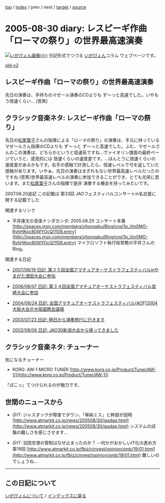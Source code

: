 [top](https://igapyon.github.io/diary/) 
 / [index](https://igapyon.github.io/diary/2005/index.html) 
 / prev 
 / next 
 / [target](https://igapyon.github.io/diary/2005/ig050830.html) 
 / [source](https://github.com/igapyon/diary/blob/gh-pages/2005/ig050830.html.src.md) 

2005-08-30 diary: レスピーギ作曲「ローマの祭り」の世界最高速演奏
=====================================================================================================
[![いがぴょん画像(小)](https://igapyon.github.io/diary/images/iga200306s.jpg "いがぴょん")](https://igapyon.github.io/diary/memo/memoigapyon.html) 日記形式でつづる [いがぴょん](https://igapyon.github.io/diary/memo/memoigapyon.html)コラム ウェブページです。

[old-v2](ig050830-orig.html)

## レスピーギ作曲「ローマの祭り」の世界最高速演奏

先日の演奏は、手持ちのマゼール演奏のCDよりも ず～っと高速でした。いやもう倍速くらい… (苦笑)


## クラシック音楽ネタ: レスピーギ作曲「ローマの祭り」

先日の[松尾葉子](http://www.kajimotomusic.com/japanese/artist-jap/conductor/YokoMatsuo.html)さんの指揮による「ローマの祭り」の演奏は、手元に持っているマゼールさん指揮のCDよりも ず～っと ず～っと高速でした。ふむ、マゼールさんのこの演奏は、どちらかというと低速系ですね…ヴァイオリン譜面の最終ページでいうと、感覚的には 倍速くらいの速度差です。…ほんとうに倍速くらいの速度差があるかもです。右手の感触で計測したら、倍速レベルで弓を返していた感触があります。いやぁ、先日の演奏はまぎれもない世界最高速レベルだったのですね (苦笑)世界最高速レベルの演奏に参加できることができ、とても光栄に思います。また[松尾葉子](http://www.kajimotomusic.com/japanese/artist-jap/conductor/YokoMatsuo.html)さんの指揮で是非 演奏する機会を持ってみたいです。

2007.08.20追記 この記載は 第33回 JAOフェスティバルコンサートin名古屋に関する記載でした

関連するリンク

* 平井康文の音楽ナンダカンダ: 2005.08.29 コンサート本番
  [http://spaces.msn.com/members/yhongaku/Blog/cns!1p_Vin0MO-RvhHKpc80WYOcQ!1106.entry](http://spaces.msn.com/members/yhongaku/Blog/cns!1p_Vin0MO-RvhHKpc80WYOcQ!1106.entry)
  マイクロソフト執行役常務の平井さんのBlog。

関連する日記

* [2007/08/19 日記: 第３５回全国アマチュアオーケストラフェスティバルinやまがた酒田大会に参加](../2007/ig070819.html)
  
* [2006/08/07 日記: 第３４回全国アマチュアオーケストラフェスティバル宮崎大会に参加](../2006/ig060807.html)
  
* [2004/08/24 日記: 全国アマチュアオーケストラフェスティバル(AOF)2004大阪大会＠大阪国際会議場](../2004/ig040824.html)
  
* [2003/07/23 日記: 明日から演奏旅行に行きます](../2003/ig030723.html)
  
* [2002/08/06 日記: JAO30新潟大会から帰ってきました](../2002/ig020806.html)

## クラシック音楽ネタ: チューナー

気になるチューナー

* KORG: AW-1 MICRO TUNER
  [http://www.korg.co.jp/Product/Tuner/AW-1/](http://www.korg.co.jp/Product/Tuner/AW-1/)

「ぱこっ」てつけられるのが魅力です。

## 世間のニュースから

* ＠IT: ジャスダックが障害でダウン、「単純ミス」と幹部が説明
  [http://www.atmarkit.co.jp/news/200508/30/jasdaq.html](http://www.atmarkit.co.jp/news/200508/30/jasdaq.html)
  システムの試験の難しさを感じさせます…
  
* ＠IT: 羽田空港の管制はなぜ止まったのか？ --何かがおかしいIT化の進め方 第19回
  [http://www.atmarkit.co.jp/fbiz/cinvest/opinion/smb/19/01.html](http://www.atmarkit.co.jp/fbiz/cinvest/opinion/smb/19/01.html)
  難しいのでしょうね…


----------------------------------------------------------------------------------------------------

## この日記について
[いがぴょんについて](https://igapyon.github.io/diary/memo/memoigapyon.html) / [インデックスに戻る](https://igapyon.github.io/diary/idxall.html)
